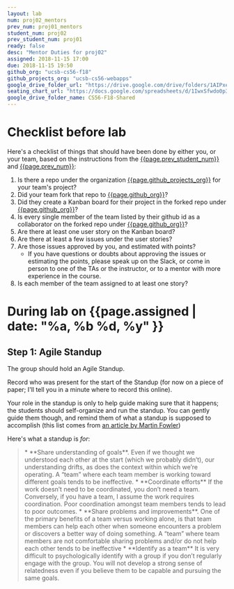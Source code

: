```yaml
---
layout: lab
num: proj02_mentors
prev_num: proj01_mentors
student_num: proj02
prev_student_num: proj01
ready: false
desc: "Mentor Duties for proj02"
assigned: 2018-11-15 17:00
due: 2018-11-15 19:50
github_org: "ucsb-cs56-f18"
github_projects_org: "ucsb-cs56-webapps"
google_drive_folder_url: "https://drive.google.com/drive/folders/1AIPxe23CNuz8ik_AHCseSw-hn-WV2IK6?usp=sharing"
seating_chart_url: "https://docs.google.com/spreadsheets/d/1IwxSfwdo0p38mooCNZpVPc2uzCRmowsLhqF8pEkaV3I/edit?usp=sharing"
google_drive_folder_name: CS56-F18-Shared
---
```


# Checklist before lab

Here's a checklist of things that should have been done by either you, or your team, based on the instructions from the [{{page.prev_student_num}}](/lab/{{page.prev_student_num}}/) and [{{page.prev_num}}](/lab/{{page.prev_num}}/):

1. Is there a repo under the organization [{{page.github_projects_org}}](https://github.com/{{page.github_projects_org}}) for your team's project?
1. Did your team fork that repo to [{{page.github_org}}](https://github.com/{{page.github_org}})?
1. Did they create a Kanban board for their project in the forked repo under [{{page.github_org}}](https://github.com/{{page.github_org}})?
1. Is every single member of the team listed by their github id as a collaborator on  the forked repo under [{{page.github_org}}](https://github.com/{{page.github_org}})?
1. Are there at least one user story on the Kanban board?
1. Are there at least a few issues under the user stories?
1. Are those issues approved by you, and estimated with points?
   * If you have questions or doubts about approving the issues or estimating the points, please speak up on the Slack, or come in person to one of the TAs or the instructor, or to a mentor with more experience in the course.
1. Is each member of the team assigned to at least one story?

# During lab on {{page.assigned | date: "%a, %b %d, %y"  }}

## Step 1: Agile Standup

The group should hold an Agile Standup.   

Record who was present for the start of the Standup (for now on a piece of paper; I'll tell you in a minute where to record this online).

Your role in the standup is only to help guide making sure that it happens; the students should self-organize and run the standup.  You can gently guide them though, and remind them of what a standup is supposed to accomplish (this list comes from [an article by Martin Fowler](https://martinfowler.com/articles/itsNotJustStandingUp.html#TheParticularSetOfProblemsThatOccurWhenPeopleAttemptToWorkTogether))

Here's what a standup is *for*:

<blockquote markdown="1">
* **Share understanding of goals**. Even if we thought we understood each other at the start (which we probably didn’t), our understanding drifts, as does the context within which we’re operating. A “team” where each team member is working toward different goals tends to be ineffective.
* **Coordinate efforts** If the work doesn’t need to be coordinated, you don’t need a team. Conversely, if you have a team, I assume the work requires coordination. Poor coordination amongst team members tends to lead to poor outcomes.
* **Share problems and improvements**. One of the primary benefits of a team versus working alone, is that team members can help each other when someone encounters a problem or discovers a better way of doing something. A “team” where team members are not comfortable sharing problems and/or do not help each other tends to be ineffective
* **Identify as a team** It is very difficult to psychologically identify with a group if you don’t regularly engage with the group. You will not develop a strong sense of relatedness even if you believe them to be capable and pursuing the same goals.
</blockquote)

